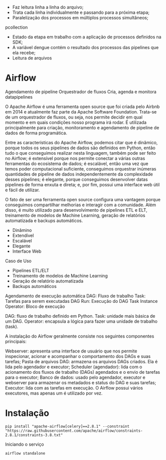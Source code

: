 

* Faz leitura linha a linha do arquivo;
* Trata cada linha individualmente e passando para a próxima etapa;
* Paralelização dos processos em múltiplos processos simultâneos;

pcollection
* Estado da etapa em trabalho com a aplicação de processos definidos na SDK;
* A variável dengue contém o resultado dos processos das pipelines que ela recebe;
* Leitura de arquivos



# Airflow
Agendamento de pipeline 
Orquestrador de fluxos
Cria, agenda e monitora datapipelines

O Apache Airflow é uma ferramenta open source que foi criada pelo Airbnb em 2014 e atualmente faz parte da Apache Software Foundation. Trata-se de um orquestrador de fluxos, ou seja, nos permite decidir em qual momento e em quais condições nosso programa irá rodar. É utilizada principalmente para criação, monitoramento e agendamento de pipeline de dados de forma programática.

Entre as características do Apache Airflow, podemos citar que é dinâmico, porque todos os seus pipelines de dados são definidos em Python, então tudo o que conseguimos realizar nesta linguagem, também pode ser feito no Airflow; é extensível porque nos permite conectar a várias outras ferramentas do ecosistema de dados; é escalável, então uma vez que temos poder computacional suficiente, conseguimos orquestrar inúmeras quantidades de pipeline de dados independentemente da complexidade desses pipelines; é elegante, porque conseguimos desenvolver datas pipelines de forma enxuta e direta; e, por fim, possui uma interface web útil e fácil de utilizar.

O fato de ser uma ferramenta open source configura uma vantagem porque conseguimos compartilhar melhorias e interagir com a comunidade. Além disso, é muito utilizado para desenvolvimento de pipelines ETL e ELT, treinamento de modelos de Machine Learning, geração de relatórios automatizada e backups automáticos.

* Dinâmino
* Extendível
* Escalável
* Elegante
* Interface Web

Caso de Uso
* Pipelines ETL/ELT
* Treinamento de modelos de Machine Learning
* Geração de relatório automatizada
* Backups automáticos

Agendamento de execução automática
DAG: Fluxo de trabalho
Task: Tarefas para serem executadas
DAG Run: Execução do DAG 
Task Instance
Operator: Bloco de execução

DAG: fluxo de trabalho definido em Python.
Task: unidade mais básica de um DAG.
Operator: encapsula a lógica para fazer uma unidade de trabalho (task).


A instalação do Airflow geralmente consiste nos seguintes componentes principais:

Webserver: apresenta uma interface de usuário que nos permite inspecionar, acionar e acompanhar o comportamento dos DAGs e suas tarefas;
Pasta de arquivos DAG: armazena os arquivos DAGs criados. Ela é lida pelo agendador e executor;
Scheduler (agendador): lida com o acionamento dos fluxos de trabalho (DAGs) agendados e o envio de tarefas para o executor;
Banco de dados: usado pelo agendador, executor e webserver para armazenar os metadados e status do DAG e suas tarefas;
Executor: lida com as tarefas em execução. O Airflow possui vários executores, mas apenas um é utilizado por vez.

# Instalação 

```
pip install "apache-airflow[celery]==2.8.1" --constraint "https://raw.githubusercontent.com/apache/airflow/constraints-2.8.1/constraints-3.8.txt"
```

Iniciando o serviço
```
airflow standalone
```
